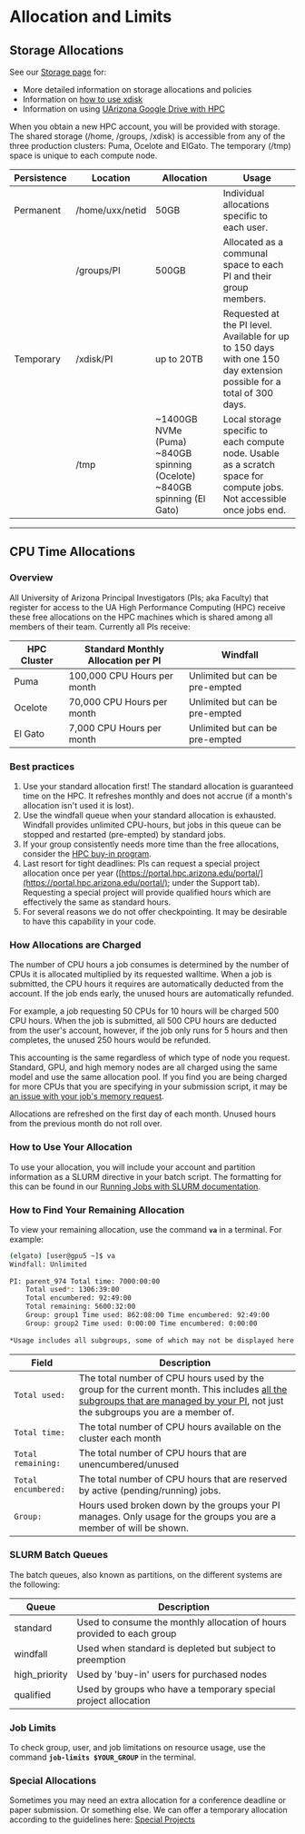 # Allocation and Limits

## Storage Allocations

See our [Storage page](https://uarizona.atlassian.net/wiki/spaces/UAHPC/pages/75989618/Storage) for:

* More detailed information on storage allocations and policies
* Information on [how to use xdisk](https://uarizona.atlassian.net/wiki/spaces/UAHPC/pages/75989618/Storage#Storage-UsingXdisk)
* Information on using [UArizona Google Drive with HPC](https://uarizona.atlassian.net/wiki/spaces/UAHPC/pages/75989618/Storage#Storage-Tier2)

When you obtain a new HPC account, you will be provided with storage.  The shared storage (/home, /groups, /xdisk) is accessible from any of the three production clusters: Puma, Ocelote and ElGato. The temporary (/tmp) space is unique to each compute node.

| Persistence | Location        | Allocation                                                                 | Usage                                                                                                                  |
| ----------- | --------------- | -------------------------------------------------------------------------- | ---------------------------------------------------------------------------------------------------------------------- |
| Permanent   | /home/uxx/netid | 50GB                                                                       | Individual allocations specific to each user.                                                                          |
|             | /groups/PI      | 500GB                                                                      | Allocated as a communal space to each PI and their group members.                                                      |
| Temporary   | /xdisk/PI       | up to 20TB                                                                 | Requested at the PI level. Available for up to 150 days with one 150 day extension possible for a total of 300 days.   |
|             | /tmp            | \~1400GB NVMe (Puma) \~840GB spinning (Ocelote) \~840GB spinning (El Gato) | Local storage specific to each compute node. Usable as a scratch space for compute jobs. Not accessible once jobs end. |

***

## CPU Time Allocations <a href="#allocationandlimits-cputimeallocations" id="allocationandlimits-cputimeallocations"></a>

### Overview <a href="#allocationandlimits-overview" id="allocationandlimits-overview"></a>

All University of Arizona Principal Investigators (PIs; aka Faculty) that register for access to the UA High Performance Computing (HPC) receive these free allocations on the HPC machines which is shared among all members of their team. Currently all PIs receive:

| HPC Cluster | Standard Monthly Allocation per PI | Windfall                        |
| ----------- | ---------------------------------- | ------------------------------- |
| Puma        | 100,000 CPU Hours per month        | Unlimited but can be pre-empted |
| Ocelote     | 70,000 CPU Hours per month         | Unlimited but can be pre-empted |
| El Gato     | 7,000 CPU Hours per month          | Unlimited but can be pre-empted |

### Best practices <a href="#allocationandlimits-bestpractices" id="allocationandlimits-bestpractices"></a>

1. Use your standard allocation first! The standard allocation is guaranteed time on the HPC. It refreshes monthly and does not accrue (if a month's allocation isn't used it is lost).
2. Use the windfall queue when your standard allocation is exhausted. Windfall provides unlimited CPU-hours, but jobs in this queue can be stopped and restarted (pre-empted) by standard jobs.
3. If your group consistently needs more time than the free allocations, consider the [HPC buy-in program](https://uarizona.atlassian.net/wiki/spaces/UAHPC/pages/75990323/Buy-In).
4. Last resort for tight deadlines: PIs can request a special project allocation once per year ([https://portal.hpc.arizona.edu/portal/](https://portal.hpc.arizona.edu/portal/); under the Support tab). Requesting a special project will provide qualified hours which are effectively the same as standard hours.
5. For several reasons we do not offer checkpointing.  It may be desirable to have this capability in your code.

### How Allocations are Charged <a href="#allocationandlimits-howallocationsarecharged" id="allocationandlimits-howallocationsarecharged"></a>

The number of CPU hours a job consumes is determined by the number of CPUs it is allocated multiplied by its requested walltime. When a job is submitted, the CPU hours it requires are automatically deducted from the account. If the job ends early, the unused hours are automatically refunded.

For example, a job requesting 50 CPUs for 10 hours will be charged 500 CPU hours. When the job is submitted, all 500 CPU hours are deducted from the user's account, however, if the job only runs for 5 hours and then completes, the unused 250 hours would be refunded.

This accounting is the same regardless of which type of node you request. Standard, GPU, and high memory nodes are all charged using the same model and use the same allocation pool. If you find you are being charged for more CPUs that you are specifying in your submission script, it may be [an issue with your job's memory request](https://uarizona.atlassian.net/wiki/display/UAHPC/Running+Jobs+with+SLURM#RunningJobswithSLURM-TotalJobMemoryvs.CPUCount).

Allocations are refreshed on the first day of each month. Unused hours from the previous month do not roll over.

### How to Use Your Allocation <a href="#allocationandlimits-howtouseyourallocation" id="allocationandlimits-howtouseyourallocation"></a>

To use your allocation, you will include your account and partition information as a SLURM directive in your batch script. The formatting for this can be found in our [R](https://public.confluence.arizona.edu/display/UAHPC/Running+Jobs+with+SLURM#RunningJobswithSLURM-JobPartitionRequestsJobPartitionRequests)[unning Jobs with SLURM documentation](https://uarizona.atlassian.net/wiki/display/UAHPC/Running+Jobs+with+SLURM#RunningJobswithSLURM-JobPartitionRequestsJobPartitionRequests).

### How to Find Your Remaining Allocation <a href="#allocationandlimits-howtofindyourremainingallocation" id="allocationandlimits-howtofindyourremainingallocation"></a>

To view your remaining allocation, use the command **`va`** in a terminal. For example:

```bash
(elgato) [user@gpu5 ~]$ va
Windfall: Unlimited
 
PI: parent_974 Total time: 7000:00:00
    Total used*: 1306:39:00
    Total encumbered: 92:49:00
    Total remaining: 5600:32:00
    Group: group1 Time used: 862:08:00 Time encumbered: 92:49:00
    Group: group2 Time used: 0:00:00 Time encumbered: 0:00:00
 
*Usage includes all subgroups, some of which may not be displayed here
```

| Field               | Description                                                                                                                                                                                                                                                    |
| ------------------- | -------------------------------------------------------------------------------------------------------------------------------------------------------------------------------------------------------------------------------------------------------------- |
| `Total used:`       | The total number of CPU hours used by the group for the current month. This includes [all the subgroups that are managed by your PI](https://uarizona.atlassian.net/wiki/display/UAHPC/Research+and+Class+Groups), not just the subgroups you are a member of. |
| `Total time:`       | The total number of CPU hours available on the cluster each month                                                                                                                                                                                              |
| `Total remaining:`  | The total number of CPU hours that are unencumbered/unused                                                                                                                                                                                                     |
| `Total encumbered:` | The total number of CPU hours that are reserved by active (pending/running) jobs.                                                                                                                                                                              |
| `Group:`            | Hours used broken down by the groups your PI manages. Only usage for the groups you are a member of will be shown.                                                                                                                                             |

### SLURM Batch Queues <a href="#allocationandlimits-slurmbatchqueues" id="allocationandlimits-slurmbatchqueues"></a>

The batch queues, also known as partitions, on the different systems are the following:

| Queue          | Description                                                            |
| -------------- | ---------------------------------------------------------------------- |
| standard       | Used to consume the monthly allocation of hours provided to each group |
| windfall       | Used when standard is depleted but subject to preemption               |
| high\_priority | Used by 'buy-in' users for purchased nodes                             |
| qualified      | Used by groups who have a temporary special project allocation         |

### Job Limits <a href="#allocationandlimits-joblimits" id="allocationandlimits-joblimits"></a>

To check group, user, and job limitations on resource usage, use the command **`job-limits $YOUR_GROUP`** in the terminal.

### Special Allocations <a href="#allocationandlimits-specialallocations" id="allocationandlimits-specialallocations"></a>

Sometimes you may need an extra allocation for a conference deadline or paper submission.  Or something else.  We can offer a temporary allocation according to the guidelines here: [Special Projects](https://uarizona.atlassian.net/wiki/spaces/UAHPC/pages/75990534/Special+Projects)

